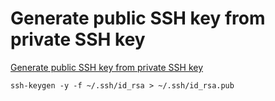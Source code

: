 # Generate public SSH key from private SSH key

[Generate public SSH key from private SSH key](https://blog.tinned-software.net/generate-public-ssh-key-from-private-ssh-key/)

`ssh-keygen -y -f ~/.ssh/id_rsa > ~/.ssh/id_rsa.pub`
